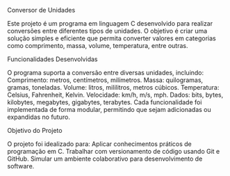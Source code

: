 Conversor de Unidades

Este projeto é um programa em linguagem C desenvolvido para realizar conversões entre diferentes tipos de unidades. O objetivo é criar uma solução simples e eficiente que permita converter valores em categorias como comprimento, massa, volume, temperatura, entre outras.

Funcionalidades Desenvolvidas

O programa suporta a conversão entre diversas unidades, incluindo:
Comprimento: metros, centímetros, milímetros.
Massa: quilogramas, gramas, toneladas.
Volume: litros, mililitros, metros cúbicos.
Temperatura: Celsius, Fahrenheit, Kelvin.
Velocidade: km/h, m/s, mph.
Dados: bits, bytes, kilobytes, megabytes, gigabytes, terabytes.
Cada funcionalidade foi implementada de forma modular, permitindo que sejam adicionadas ou expandidas no futuro.

Objetivo do Projeto

O projeto foi idealizado para: Aplicar conhecimentos práticos de programação em C.
Trabalhar com versionamento de código usando Git e GitHub.
Simular um ambiente colaborativo para desenvolvimento de software.